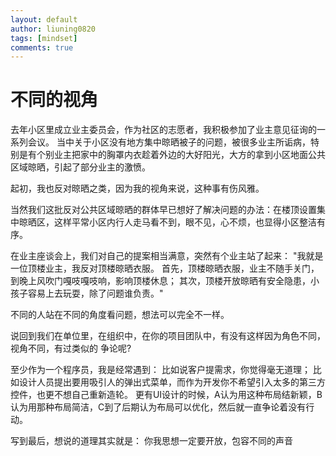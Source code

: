 ```yaml
---
layout: default
author: liuning0820
tags: [mindset]
comments: true
---
```


# 不同的视角

去年小区里成立业主委员会，作为社区的志愿者，我积极参加了业主意见征询的一系列会议。 当中关于小区没有地方集中晾晒被子的问题，被很多业主所诟病，特别是有个别业主把家中的胸罩内衣趁着外边的大好阳光，大方的拿到小区地面公共区域晾晒，引起了部分业主的激愤。

起初，我也反对晾晒之类，因为我的视角来说，这种事有伤风雅。

当然我们这批反对公共区域晾晒的群体早已想好了解决问题的办法：在楼顶设置集中晾晒区，这样平常小区内行人走马看不到，眼不见，心不烦，也显得小区整洁有序。

在业主座谈会上，我们对自己的提案相当满意，突然有个业主站了起来：
"我就是一位顶楼业主，我反对顶楼晾晒衣服。
首先，顶楼晾晒衣服，业主不随手关门，到晚上风吹门嘎吱嘎吱响，影响顶楼休息；
其次，顶楼开放晾晒有安全隐患，小孩子容易上去玩耍，除了问题谁负责。"

不同的人站在不同的角度看问题，想法可以完全不一样。

说回到我们在单位里，在组织中，在你的项目团队中，有没有这样因为角色不同，视角不同，有过类似的
争论呢?

至少作为一个程序员，我是经常遇到：
比如说客户提需求，你觉得毫无道理；
比如设计人员提出要用吸引人的弹出式菜单，而作为开发你不希望引入太多的第三方控件，也更不想自己重新造轮。
更有UI设计的时候，A认为用这种布局结新颖，B认为用那种布局简洁，C到了后期认为布局可以优化，然后就一直争论着没有行动。

写到最后，想说的道理其实就是：
你我思想一定要开放，包容不同的声音